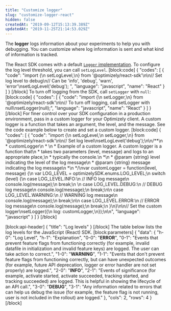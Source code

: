 ```yaml
---
title: "Customize logger"
slug: "customize-logger-react"
hidden: false
createdAt: "2019-09-12T15:13:39.389Z"
updatedAt: "2019-11-25T21:14:53.029Z"
---
```

The **logger** logs information about your experiments to help you with debugging. You can customize where log information is sent and what kind of information is tracked.

The React SDK comes with a default [`Logger` implementation](https://github.com/optimizely/javascript-sdk/blob/master/packages/optimizely-sdk/lib/plugins/logger/index.js). To configure the log level threshold, you can call `setLogLevel`.
[block:code]
{
  "codes": [
    {
      "code": "import {\n  setLogLevel,\n} from '@optimizely/react-sdk'\n\n// Set log level to debug\n// Can be 'info', 'debug', 'warn', 'error'\nsetLogLevel('debug'); ",
      "language": "javascript",
      "name": "React"
    }
  ]
}
[/block]
To turn off logging from the SDK, call `setLogger` with `null`:
[block:code]
{
  "codes": [
    {
      "code": "import {\n  setLogger,\n} from '@optimizely/react-sdk'\n\n// To turn off logging, call setLogger with null\nsetLogger(null);",
      "language": "javascript",
      "name": "React"
    }
  ]
}
[/block]
For finer control over your SDK configuration in a production environment, pass in a custom logger for your Optimizely client. A custom logger is a function that takes an argument, the level, and the message. See the code example below to create and set a custom logger.
[block:code]
{
  "codes": [
    {
      "code": "import {\n  setLogLevel,\n  setLogger,\n} from '@optimizely/react-sdk'\n\n// Set log level\nsetLogLevel('debug');\n\n/**\n * customLogger\n * \n * Example of a custom logger. A custom logger is a function that\n * takes two parameters (level, message) and logs to an appropriate place,\n * typically the console.\n *\n * @param {string} level indicating the level of the log message\n * @param {string} message indicating the log message\n *\n */\nvar customLogger = function(level, message) {\n  var LOG_LEVEL = optimizelySDK.enums.LOG_LEVEL;\n  switch (level) {\n    case LOG_LEVEL.INFO:\n      // INFO log message\n      console.log(message);\n      break;\n    \n    case LOG_LEVEL.DEBUG:\n      // DEBUG log message\n      console.log(message);\n      break;\n\n    case LOG_LEVEL.WARNING:\n      // WARNING log message\n      console.log(message);\n      break;\n\n    case LOG_LEVEL.ERROR:\n      // ERROR log message\n      console.log(message);\n      break;\n  }\n}\n\n// Set the custom logger\nsetLogger({\n  log: customLogger,\n});\n\n",
      "language": "javascript"
    }
  ]
}
[/block]

[block:api-header]
{
  "title": "Log levels"
}
[/block]
The table below lists the log levels for the JavaScript (React) SDK.
[block:parameters]
{
  "data": {
    "h-0": "Log Level",
    "h-1": "Explanation",
    "0-0": "**ERROR**",
    "0-1": "Events that prevent feature flags from functioning correctly (for example, invalid datafile in initialization and invalid feature keys) are logged. The user can take action to correct.",
    "1-0": "**WARNING**",
    "1-1": "Events that don't prevent feature flags from functioning correctly, but can have unexpected outcomes (for example, future API deprecation, logger or error handler are not set properly) are logged.",
    "2-0": "**INFO**",
    "2-1": "Events of significance (for example, activate started, activate succeeded, tracking started, and tracking succeeded) are logged. This is helpful in showing the lifecycle of an API call.",
    "3-0": "**DEBUG**",
    "3-1": "Any information related to errors that can help us debug the issue (for example, the feature flag is not running, user is not included in the rollout) are logged."
  },
  "cols": 2,
  "rows": 4
}
[/block]